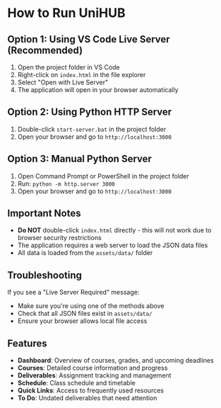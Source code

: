 # How to Run UniHUB

## Option 1: Using VS Code Live Server (Recommended)

1. Open the project folder in VS Code
2. Right-click on `index.html` in the file explorer
3. Select "Open with Live Server"
4. The application will open in your browser automatically

## Option 2: Using Python HTTP Server

1. Double-click `start-server.bat` in the project folder
2. Open your browser and go to `http://localhost:3000`

## Option 3: Manual Python Server

1. Open Command Prompt or PowerShell in the project folder
2. Run: `python -m http.server 3000`
3. Open your browser and go to `http://localhost:3000`

## Important Notes

- **Do NOT** double-click `index.html` directly - this will not work due to browser security restrictions
- The application requires a web server to load the JSON data files
- All data is loaded from the `assets/data/` folder

## Troubleshooting

If you see a "Live Server Required" message:
- Make sure you're using one of the methods above
- Check that all JSON files exist in `assets/data/`
- Ensure your browser allows local file access

## Features

- **Dashboard**: Overview of courses, grades, and upcoming deadlines
- **Courses**: Detailed course information and progress
- **Deliverables**: Assignment tracking and management
- **Schedule**: Class schedule and timetable
- **Quick Links**: Access to frequently used resources
- **To Do**: Undated deliverables that need attention
